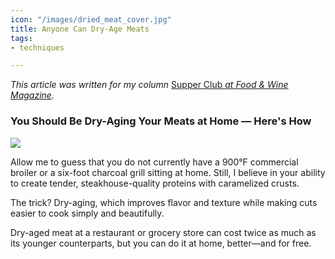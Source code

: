 ```yaml
---
icon: "/images/dried_meat_cover.jpg"
title: Anyone Can Dry-Age Meats
tags:
- techniques

---
```

_This article was written for my column_ [Supper Club _at Food & Wine Magazine_](https://www.foodandwine.com/cooking-techniques/dry-aging-meats-how-supper-club)_._

### You Should Be Dry-Aging Your Meats at Home — Here's How

![](https://cdn-image.foodandwine.com/sites/default/files/1566326669/Air-Drying-Supper-Club-7-FT-BLOG082019.jpg)

Allow me to guess that you do not currently have a 900°F commercial broiler or a six-foot charcoal grill sitting at home. Still, I believe in your ability to create tender, steakhouse-quality proteins with caramelized crusts.

The trick? Dry-aging, which improves flavor and texture while making cuts easier to cook simply and beautifully.

Dry-aged meat at a restaurant or grocery store can cost twice as much as its younger counterparts, but you can do it at home, better—and for free.